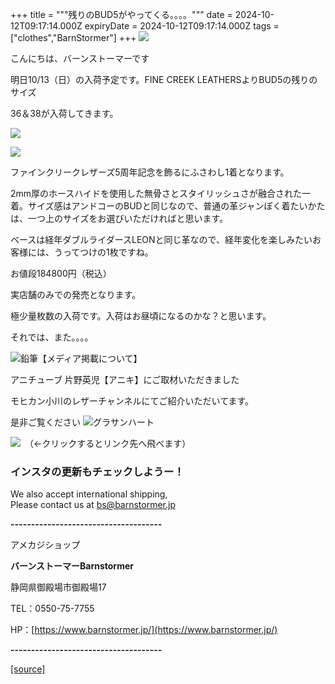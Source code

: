 +++
title = """残りのBUD5がやってくる。。。。"""
date = 2024-10-12T09:17:14.000Z
expiryDate = 2024-10-12T09:17:14.000Z
tags = ["clothes","BarnStormer"]
+++
[![](https://stat.ameba.jp/user_images/20231023/16/barnstormer-go/b2/03/p/o0420015015354743273.png)](https://ameblo.jp/barnstormer-go/entry-12825670498.html)

こんにちは、バーンストーマーです

明日10/13（日）の入荷予定です。FINE CREEK LEATHERSよりBUD5の残りのサイズ

36＆38が入荷してきます。

[![](https://stat.ameba.jp/user_images/20241012/17/barnstormer-go/2f/30/j/o0606070015496963900.jpg)](https://stat.ameba.jp/user_images/20241012/17/barnstormer-go/2f/30/j/o0606070015496963900.jpg)

[![](https://stat.ameba.jp/user_images/20241012/17/barnstormer-go/cd/ac/j/o0641070015496963901.jpg)](https://stat.ameba.jp/user_images/20241012/17/barnstormer-go/cd/ac/j/o0641070015496963901.jpg)

ファインクリークレザーズ5周年記念を飾るにふさわし1着となります。

2mm厚のホースハイドを使用した無骨さとスタイリッシュさが融合された一着。サイズ感はアンドコーのBUDと同じなので、普通の革ジャンぽく着たいかたは、一つ上のサイズをお選びいただければと思います。

ベースは経年ダブルライダースLEONと同じ革なので、経年変化を楽しみたいお客様には、うってつけの1枚ですね。

お値段184800円（税込）

実店舗のみでの発売となります。

極少量枚数の入荷です。入荷はお昼頃になるのかな？と思います。

それでは、また。。。。

![鉛筆](https://stat100.ameba.jp/blog/ucs/img/char/char3/519.png)【メディア掲載について】

アニチューブ 片野英児【アニキ】にご取材いただきました

モヒカン小川のレザーチャンネルにてご紹介いただいてます。

是非ご覧ください ![グラサンハート](https://stat100.ameba.jp/blog/ucs/img/char/char3/148.png)

[![](https://stat.ameba.jp/user_images/20230412/16/barnstormer-go/6a/23/p/o0108010815269242493.png)](https://www.instagram.com/barnstormer_daily/)　（←クリックするとリンク先へ飛べます）

### インスタの更新もチェックしようー！

We also accept international shipping,  
Please contact us at bs@barnstormer.jp

**\-------------------------------------**

アメカジショップ

**バーンストーマーBarnstormer**

静岡県御殿場市御殿場17

TEL：0550-75-7755

HP：[https://www.barnstormer.jp/](https://www.barnstormer.jp/)

**\-------------------------------------**

[[source]](https://ameblo.jp/barnstormer-go/entry-12870988975.html)
